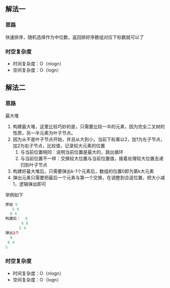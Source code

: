## 解法一
### 思路
快速排序，随机选择作为中位数，返回排好序数组对应下标数就可以了
### 时空复杂度
- 时间复杂度：O（nlogn）
- 空间复杂度：O（logn）

## 解法二
### 思路
最大堆
1. 构建最大堆，这里比较巧妙的是，只需要比较一半的元素，因为完全二叉树的性质，另一半元素为叶子节点。
2. 因为从不是叶子节点开始，并且从大到小，当前下标乘以2，加1为左子节点，加2为右子节点，比较值，记录较大元素的位置
    1. 与当前位置相同：说明当前位置是最大的，跳出循环
    2. 与当前位置不一样：交换较大位置与当前位置值，接着处理较大位置去递归到叶子节点
3. 构建好最大堆后，只需要弹出k-1个元素后，数组的位置0即为第k大元素
4. 弹出元素只需要把最后一个元素与第一个交换，在调整到合适位置，把大小减1，逻辑弹出即可
       

举例如下
```java
原始 6
   5 9
  8 4
构建后：  9
       6 8
      5 4
弹出1个
  8
 6 4
5 
```
### 时空复杂度
- 时间复杂度：O（nlogn）
- 空间复杂度：O（logn）

